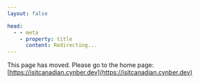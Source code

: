 ```yaml
---
layout: false

head:
  - - meta
    - property: title
      content: Redirecting...
---
```


This page has moved. Please go to the home page: [https://isitcanadian.cynber.dev](https://isitcanadian.cynber.dev)
